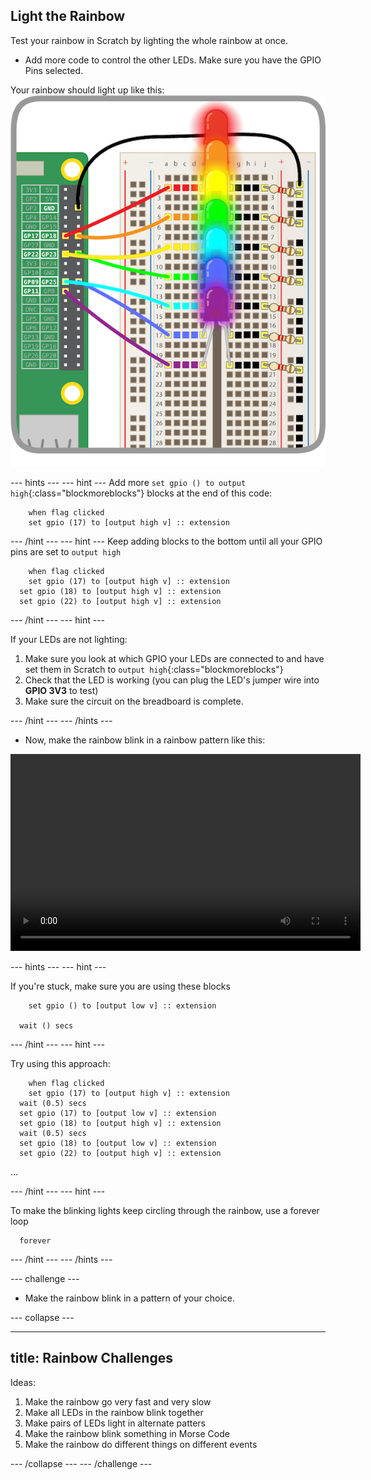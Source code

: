 ## Light the Rainbow

Test your rainbow in Scratch by lighting the whole rainbow at once.

+ Add more code to control the other LEDs. Make sure you have the GPIO Pins selected.

Your rainbow should light up like this:
![Rainbow Lit](images/rainbowlit.png)

--- hints ---
--- hint ---
Add more `set gpio () to output high`{:class="blockmoreblocks"} blocks at the end of this code:
```blocks  
	when flag clicked
	set gpio (17) to [output high v] :: extension
```
--- /hint ---
--- hint ---
Keep adding blocks to the bottom until all your GPIO pins are set to ``output high``
```blocks  
	when flag clicked
	set gpio (17) to [output high v] :: extension
  set gpio (18) to [output high v] :: extension
  set gpio (22) to [output high v] :: extension
```
--- /hint ---
--- hint ---

If your LEDs are not lighting:

1) Make sure you look at which GPIO your LEDs are connected to and have set them in Scratch to `output high`{:class="blockmoreblocks"}
2) Check that the LED is working (you can plug the LED's jumper wire into **GPIO 3V3** to test)
3) Make sure the circuit on the breadboard is complete.

--- /hint ---
--- /hints ---

+ Now, make the rainbow blink in a rainbow pattern like this:

<video width="560" height="315" controls>
<source src="resources/Scratch-GPIO-Pathways-5.mp4" type="video/mp4">
Your browser does not support the video tag, try FireFox or Chrome
</video>

--- hints ---
--- hint ---

If you're stuck, make sure you are using these blocks
```blocks
	set gpio () to [output low v] :: extension

  wait () secs
```

--- /hint ---
--- hint ---

Try using this approach:
```blocks  
	when flag clicked
	set gpio (17) to [output high v] :: extension
  wait (0.5) secs
  set gpio (17) to [output low v] :: extension
  set gpio (18) to [output high v] :: extension
  wait (0.5) secs
  set gpio (18) to [output low v] :: extension
  set gpio (22) to [output high v] :: extension
```
...

--- /hint ---
--- hint ---

To make the blinking lights keep circling through the rainbow, use a forever loop
```blocks
  forever
```

--- /hint ---
--- /hints ---

--- challenge ---

+ Make the rainbow blink in a pattern of your choice.

--- collapse ---

---
title: Rainbow Challenges
---

Ideas:
  1) Make the rainbow go very fast and very slow
  2) Make all LEDs in the rainbow blink together
  3) Make pairs of LEDs light in alternate patters
  4) Make the rainbow blink something in Morse Code
  5) Make the rainbow do different things on different events

--- /collapse ---
--- /challenge ---
